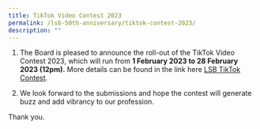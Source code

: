 ```yaml
---
title: TikTok Video Contest 2023
permalink: /lsb-50th-anniversary/tiktok-contest-2023/
description: ""
---
```

1. The Board is pleased to announce the roll-out of the TikTok Video Contest 2023, which will run from **1 February 2023 to 28 February 2023 (12pm).** More details can be found in the link here [LSB TikTok Contest](/files/LSB_TikTok_Contest.pdf).<br>















2. We look forward to the submissions and hope the contest will generate buzz and add vibrancy to our profession.<br>

Thank you. <br>